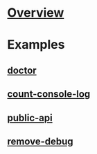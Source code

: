 # [Overview](README.md)

# Examples

## [doctor](examples/doctor/README.md)

## [count-console-log](examples/count-console-log/README.md)

## [public-api](examples/public-api/README.md)

## [remove-debug](examples/remove-debug/README.md)